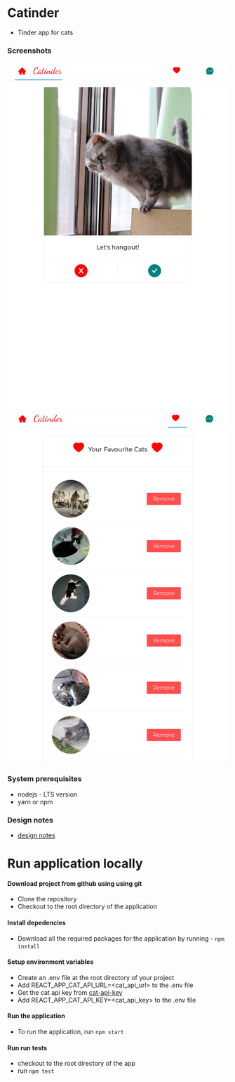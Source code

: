# Catinder
  - Tinder app for cats

### Screenshots
   ![swipe.png]( ./screenshots/swipe.png )
   ![favourites.png]( ./screenshots/remove.png )

### System prerequisites
 - nodejs - LTS version
 - yarn or npm

### Design notes
  - [design notes](./notes/design-notes.md)

# Run application locally

#### Download project from github using using git
  - Clone the repository
  - Checkout to the root directory of the application

#### Install depedencies
  - Download all the required packages for the application by running - `npm install`

#### Setup environment variables
  - Create an .env file at the root directory of your project
  - Add REACT_APP_CAT_API_URL=<cat_api_url> to the .env file
  - Get the cat api key from [cat-api-key](https://docs.thecatapi.com/authentication)
  - Add REACT_APP_CAT_API_KEY=<cat_api_key> to the .env file

#### Run the application
  - To run the application, run `npm start`

#### Run run tests
  - checkout to the root directory of the app
  - run `npm test`
